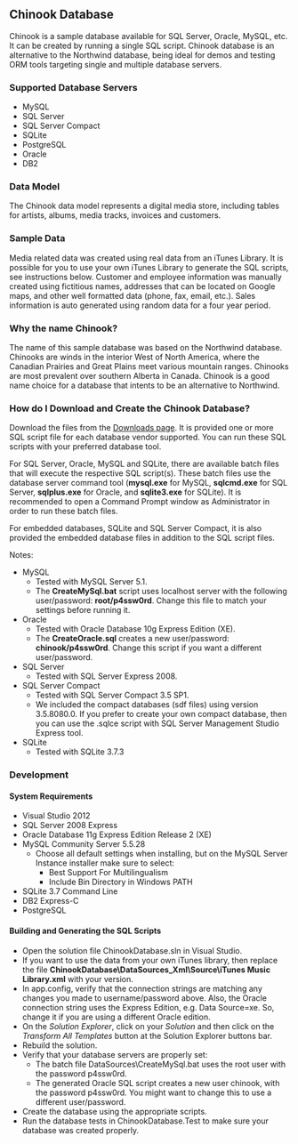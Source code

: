 ## Chinook Database

Chinook is a sample database available for SQL Server, Oracle, MySQL, etc. It can be created by running a single SQL script. Chinook database is an alternative to the Northwind database, being ideal for demos and testing ORM tools targeting single and multiple database servers.

### Supported Database Servers

* MySQL
* SQL Server
* SQL Server Compact
* SQLite
* PostgreSQL
* Oracle
* DB2

### Data Model

The Chinook data model represents a digital media store, including tables for artists, albums, media tracks, invoices and customers.

### Sample Data

Media related data was created using real data from an iTunes Library. It is possible for you to use your own iTunes Library to generate the SQL scripts, see instructions below.
Customer and employee information was manually created using fictitious names, addresses that can be located on Google maps, and other well formatted data (phone, fax, email, etc.).
Sales information is auto generated using random data for a four year period.

### Why the name Chinook?

The name of this sample database was based on the Northwind database. Chinooks are winds in the interior West of North America, where the Canadian Prairies and Great Plains meet various mountain ranges. Chinooks are most prevalent over southern Alberta in Canada. Chinook is a good name choice for a database that intents to be an alternative to Northwind.

### How do I Download and Create the Chinook Database?

Download the files from the [Downloads page](ChinookDatabase/DataSources). It is provided one or more SQL script file for each database vendor supported. You can run these SQL scripts with your preferred database tool.

For SQL Server, Oracle, MySQL and SQLite, there are available batch files that will execute the respective SQL script(s). These batch files use the database server command tool (**mysql.exe** for MySQL, **sqlcmd.exe** for SQL Server, **sqlplus.exe** for Oracle, and **sqlite3.exe** for SQLite). It is recommended to open a Command Prompt window as Administrator in order to run these batch files.

For embedded databases, SQLite and SQL Server Compact, it is also provided the embedded database files in addition to the SQL script files.

Notes:

* MySQL
  * Tested with MySQL Server 5.1.
  * The **CreateMySql.bat** script uses localhost server with the following user/password: **root/p4ssw0rd**. Change this file to match your settings before running it.
* Oracle
  * Tested with Oracle Database 10g Express Edition (XE).
  * The **CreateOracle.sql** creates a new user/password: **chinook/p4ssw0rd**. Change this script if you want a different user/password.
* SQL Server
  * Tested with SQL Server Express 2008.
* SQL Server Compact
  * Tested with SQL Server Compact 3.5 SP1.
  * We included the compact databases (sdf files) using version 3.5.8080.0. If you prefer to create your own compact database, then you can use the .sqlce script with SQL Server Management Studio Express tool.
* SQLite
  * Tested with SQLite 3.7.3

### Development

#### System Requirements

* Visual Studio 2012
* SQL Server 2008 Express
* Oracle Database 11g Express Edition Release 2 (XE)
* MySQL Community Server 5.5.28
  * Choose all default settings when installing, but on the MySQL Server Instance installer make sure to select:
    * Best Support For Multilingualism
    * Include Bin Directory in Windows PATH
* SQLite 3.7 Command Line
* DB2 Express-C
* PostgreSQL

#### Building and Generating the SQL Scripts

* Open the solution file ChinookDatabase.sln in Visual Studio.
* If you want to use the data from your own iTunes library, then replace the file **ChinookDatabase\DataSources\_Xml\Source\iTunes Music Library.xml** with your version.
* In app.config, verify that the connection strings are matching any changes you made to username/password above. Also, the Oracle connection string uses the Express Edition, e.g. Data Source=xe. So, change it if you are using a different Oracle edition.
* On the *Solution Explorer*, click on your *Solution* and then click on the *Transform All Templates* button at the Solution Explorer buttons bar.
* Rebuild the solution.
* Verify that your database servers are properly set:
  * The batch file DataSources\CreateMySql.bat uses the root user with the password p4ssw0rd.
  * The generated Oracle SQL script creates a new user chinook, with the password p4ssw0rd. You might want to change this to use a different user/password.
* Create the database using the appropriate scripts.
* Run the database tests in ChinookDatabase.Test to make sure your database was created properly.
